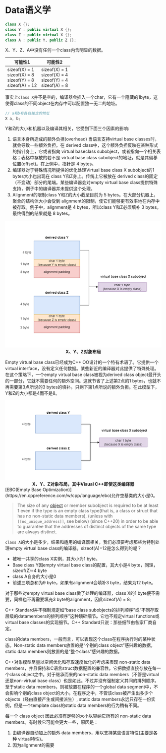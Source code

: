 # Data语义学

```C++
class X {};
class Y : public virtual X {};
class Z : public virtual X {};
class A : public Y, public Z {};
```

X、Y、Z、A中没有任何一个class内含明显的数据。

| 可能性1                                                      | 可能性2                                                      |
| ------------------------------------------------------------ | ------------------------------------------------------------ |
| sizeof(X) = 1<br/>sizeof(X) = 8<br/>sizeof(Y) = 8<br/>sizeof(A) = 12 | sizeof(X) = 1<br/>sizeof(X) = 4<br/>sizeof(Y) = 4<br/>sizeof(A) = 8 |

事实上`class X`并不是空的，编译器会插入一个char，它有一个隐藏的1byte，这使得class的不同object在内存中可以配置独一无二的地址。

```C++
// a和b有各自独立的地址
X a, b;
```

Y和Z的大小和机器以及编译其相关，它受到下面三个因素的影响:

1. 语言本身所造成的额外负担(overhead) 当语言支持virtual base classes时，就会导致一些额外负担。在 derived class中，这个额外负担反映在某种形式的指针身上，它或者指向 virtual baseclass subobject，或者指向一个相关表格；表格中存放的若不是 virtual base class subobject的地址，就是其偏移位置(offset)。在上例中，指针是 4 bytes。
2. 编译器对于特殊情况所提供的优化处理Virtual base class X subobject的1 bytes大小也出现在 class Y和Z身上。传统上它被放在 derived class的固定（不变动）部分的尾端。某些编译器会对empty virtual base class提供特殊支持，例子中的编译器并未提供这个处理。
3. Alignment的限制class Y和Z的大小截至目前为 5 bytes。在大部分机器上，聚合的结构体大小会受到 alignment的限制，使它们能够更有效率地在内存中被存取。例子中，alignment是 4 bytes，所以class Y和Z必须填补 3 bytes。最终得到的结果就是 8 bytes。

<center>
    <img src="./img/ClassDataLayout-1.png">
    <div><b>X、Y、Z对象布局</b></div>
</center>

Empty virtual base class已经成为C++ OO设计的一个特有术语了。它提供一个virtual interface，没有定义任何数据。某些新近的编译器对此提供了特殊处理。在这个策略下，一个empty virtual base class被视为derived class object最开头的一部分，它就不需要任何的额外空间。这就节省了上述第2点的1 bytes，也就不再需要第3点所说的3 bytes的填补。只剩下第1点所说的额外负担。在此模型下，Y和Z的大小都是4而不是8。

<center>
    <img src="./img/ClassDataLayout-2.png">
    <div><b>X、Y、Z对象布局，其中Visual C++即使这类编译器</b></div>
</center>
[EBO(Empty Base Optimization)](https://en.cppreference.com/w/cpp/language/ebo)允许空基类的大小是0。

> The size of any [object](https://en.cppreference.com/w/cpp/language/object) or member subobject is required to be at least 1 even if the type is an empty class type(that is, a class or struct that has no non-static data members), (unless with `[[no_unique_address]]`, see below) (since C++20) in order to be able to guarantee that the addresses of distinct objects of the same type are always distinct.

`class A`的大小是多少，结果和适用的编译器相关，我们必须要考虑那些为特别处理empty virtual base class的编译器。sizeof(A)=12是怎么得到的呢？

- 被唯一共享的class X实例，其大小为1 byte。
- Base class Y因empty virtual base class的配置，其大小是4 byte，同理，sizeof(Z)=4 byte
- class A自身的大小是0
- 前述三项总和为9 byte，如果有alignment会填补3 byte，结果为12 byte。

对于那些对empty virtual base class做了处理的编译器，class X的1 byte便不需要，同样也不再需要填充3 byte的alignment，因此sizeof(A) = 8;



C++ Standard并不强制规定如“base class subobjects的排列顺序”或“不同存取层级的datamembers的排列顺序”这种琐碎细节。它也不规定virtual functions或virtual base classes的实现细节。C++ Standard只说：那些细节由各家厂商自定。

class的data members，一般而言，可以表现这个class在程序执行时的某种状态。Non-static data members放置的是“个别的class object”感兴趣的数据，static data members则放置的是“整个class”感兴趣的数据。

C++对象模型尽量以空间优化和存取速度优化的考虑来表现 non-static data members，并且保持和C语言struct数据配置的兼容性。它把数据直接存放在每一个class object之中。对于继承而来的non-static data members（不管是virtual还是non-virtual base class）也是如此。不过并没有强制定义其间的排列顺序。至于static data members，则被放置在程序的一个global data segment中，不会影响个别的class object的大小。在程序之中，不管该class被产生出多少个objects（经由直接产生或间接派生）, static data members永远只存在一份实例，但是一个template class的static data members的行为稍有不同。

每一个 class object 因此必须有足够的大小以容纳它所有的 non-static data members。有时候它可能会更大一些，原因是：

1. 由编译器自动加上的额外 data members，用以支持某些语言特性(主要是各种 virtual特性)。
2. 因为alignment的需要







